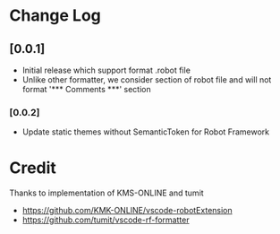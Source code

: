 # Change Log


## [0.0.1]

- Initial release which support format .robot file
- Unlike other formatter, we consider section of robot file and will not format '*** Comments ***' section

### [0.0.2]

- Update static themes without SemanticToken for Robot Framework

# Credit

Thanks to implementation of KMS-ONLINE and tumit

- https://github.com/KMK-ONLINE/vscode-robotExtension
- https://github.com/tumit/vscode-rf-formatter
